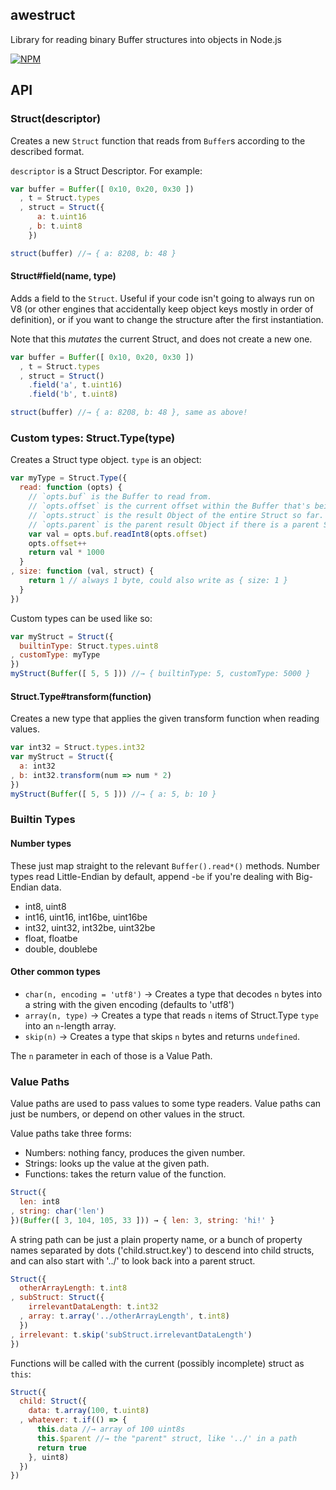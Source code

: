 awestruct
---------

Library for reading binary Buffer structures into objects in Node.js

[![NPM](https://nodei.co/npm/awestruct.png?compact=true)](https://nodei.co/npm/awestruct)

## API

### Struct(descriptor)

Creates a new `Struct` function that reads from `Buffer`s according to the described format.

`descriptor` is a Struct Descriptor. For example:

```javascript
var buffer = Buffer([ 0x10, 0x20, 0x30 ])
  , t = Struct.types
  , struct = Struct({
      a: t.uint16
    , b: t.uint8
    })

struct(buffer) //→ { a: 8208, b: 48 }
```

#### Struct#field(name, type)

Adds a field to the `Struct`. Useful if your code isn't going to always run on V8 (or other engines that accidentally keep object keys mostly in order of definition), or if you want to change the structure after the first instantiation.

Note that this *mutates* the current Struct, and does not create a new one.

```javascript
var buffer = Buffer([ 0x10, 0x20, 0x30 ])
  , t = Struct.types
  , struct = Struct()
    .field('a', t.uint16)
    .field('b', t.uint8)

struct(buffer) //→ { a: 8208, b: 48 }, same as above!
```

### Custom types: Struct.Type(type)

Creates a Struct type object. `type` is an object:
```javascript
var myType = Struct.Type({
  read: function (opts) {
    // `opts.buf` is the Buffer to read from.
    // `opts.offset` is the current offset within the Buffer that's being read. Make sure to increment this appropriately when you're done reading.
    // `opts.struct` is the result Object of the entire Struct so far. You'll only want to use this with the Struct.get* methods, usually.
    // `opts.parent` is the parent result Object if there is a parent Struct. (as in `Struct({ sub: Struct({}) })`)
    var val = opts.buf.readInt8(opts.offset)
    opts.offset++
    return val * 1000
  }
, size: function (val, struct) {
    return 1 // always 1 byte, could also write as { size: 1 }
  }
})
```

Custom types can be used like so:
```javascript
var myStruct = Struct({
  builtinType: Struct.types.uint8
, customType: myType
})
myStruct(Buffer([ 5, 5 ])) //→ { builtinType: 5, customType: 5000 }
```

#### Struct.Type#transform(function)

Creates a new type that applies the given transform function when reading values.

```javascript
var int32 = Struct.types.int32
var myStruct = Struct({
  a: int32
, b: int32.transform(num => num * 2)
})
myStruct(Buffer([ 5, 5 ])) //→ { a: 5, b: 10 }
```

### Builtin Types

#### Number types

These just map straight to the relevant `Buffer().read*()` methods. Number types read Little-Endian by default, append -`be` if you're dealing with Big-Endian data.

* int8, uint8
* int16, uint16, int16be, uint16be
* int32, uint32, int32be, uint32be
* float, floatbe
* double, doublebe

#### Other common types

* `char(n, encoding = 'utf8')` → Creates a type that decodes `n` bytes into a string with the given encoding (defaults to 'utf8')
* `array(n, type)` → Creates a type that reads `n` items of Struct.Type `type` into an `n`-length array.
* `skip(n)` → Creates a type that skips `n` bytes and returns `undefined`.

The `n` parameter in each of those is a Value Path.

### Value Paths

Value paths are used to pass values to some type readers. Value paths can just be numbers, or depend on other values in the struct.

Value paths take three forms:

* Numbers: nothing fancy, produces the given number.
* Strings: looks up the value at the given path.
* Functions: takes the return value of the function.

```javascript
Struct({
  len: int8
, string: char('len')
})(Buffer([ 3, 104, 105, 33 ])) → { len: 3, string: 'hi!' }
```

A string path can be just a plain property name, or a bunch of property names separated by dots ('child.struct.key') to descend into child structs, and can also start with '../' to look back into a parent struct.

```javascript
Struct({
  otherArrayLength: t.int8
, subStruct: Struct({
    irrelevantDataLength: t.int32
  , array: t.array('../otherArrayLength', t.int8)
  })
, irrelevant: t.skip('subStruct.irrelevantDataLength')
})
```

Functions will be called with the current (possibly incomplete) struct as `this`:

```javascript
Struct({
  child: Struct({
    data: t.array(100, t.uint8)
  , whatever: t.if(() => {
      this.data //→ array of 100 uint8s
      this.$parent //→ the "parent" struct, like '../' in a path
      return true
    }, uint8)
  })
})
```